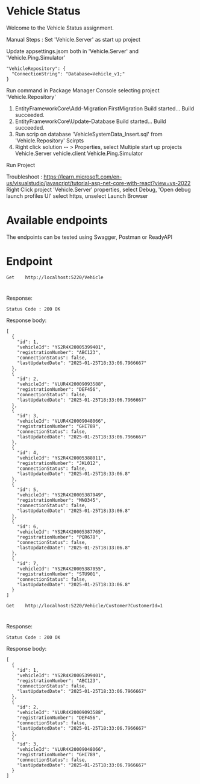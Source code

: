 # Vehicle Status

Welcome to the Vehicle Status assignment.

Manual Steps : 
Set 'Vehicle.Server' as start up project

Update appsettings.jsom both in 'Vehicle.Server' and 'Vehicle.Ping.Simulator'
```
"VehicleRepository": {
  "ConnectionString": "Database=Vehicle_v1;"
}
```

Run command in Package Manager Console selecting project 'Vehicle.Repository'
1. EntityFrameworkCore\Add-Migration FirstMigration 
   Build started...
   Build succeeded.
2. EntityFrameworkCore\Update-Database
   Build started...
   Build succeeded.
3. Run scrip on database 'VehicleSystemData_Insert.sql' from 'Vehicle.Repository' Scirpts
4. Right click solution -- > Properties, select Multiple start up projects
   Vehicle.Server
   vehicle.client
   Vehicle.Ping.Simulator

Run Project

Troubleshoot : https://learn.microsoft.com/en-us/visualstudio/javascript/tutorial-asp-net-core-with-react?view=vs-2022
Right Click project 'Vehicle.Server' properties, select Debug, 'Open debug launch profiles UI' select https, unselect Launch Browser

# Available endpoints
The endpoints can be tested using Swagger, Postman or ReadyAPI

# Endpoint

```
Get    http://localhost:5220/Vehicle
```

# 
Response: 
```
Status Code : 200 OK
```
Response body: 
```
[
  {
    "id": 1,
    "vehicleId": "YS2R4X20005399401",
    "registrationNumber": "ABC123",
    "connectionStatus": false,
    "lastUpdatedDate": "2025-01-25T18:33:06.7966667"
  },
  {
    "id": 2,
    "vehicleId": "VLUR4X20009093588",
    "registrationNumber": "DEF456",
    "connectionStatus": false,
    "lastUpdatedDate": "2025-01-25T18:33:06.7966667"
  },
  {
    "id": 3,
    "vehicleId": "VLUR4X20009048066",
    "registrationNumber": "GHI789",
    "connectionStatus": false,
    "lastUpdatedDate": "2025-01-25T18:33:06.7966667"
  },
  {
    "id": 4,
    "vehicleId": "YS2R4X20005388011",
    "registrationNumber": "JKL012",
    "connectionStatus": false,
    "lastUpdatedDate": "2025-01-25T18:33:06.8"
  },
  {
    "id": 5,
    "vehicleId": "YS2R4X20005387949",
    "registrationNumber": "MNO345",
    "connectionStatus": false,
    "lastUpdatedDate": "2025-01-25T18:33:06.8"
  },
  {
    "id": 6,
    "vehicleId": "YS2R4X20005387765",
    "registrationNumber": "PQR678",
    "connectionStatus": false,
    "lastUpdatedDate": "2025-01-25T18:33:06.8"
  },
  {
    "id": 7,
    "vehicleId": "YS2R4X20005387055",
    "registrationNumber": "STU901",
    "connectionStatus": false,
    "lastUpdatedDate": "2025-01-25T18:33:06.8"
  }
]
```

```
Get    http://localhost:5220/Vehicle/Customer?CustomerId=1
```

# 
Response: 

```
Status Code : 200 OK
```
Response body: 
```
[
  {
    "id": 1,
    "vehicleId": "YS2R4X20005399401",
    "registrationNumber": "ABC123",
    "connectionStatus": false,
    "lastUpdatedDate": "2025-01-25T18:33:06.7966667"
  },
  {
    "id": 2,
    "vehicleId": "VLUR4X20009093588",
    "registrationNumber": "DEF456",
    "connectionStatus": false,
    "lastUpdatedDate": "2025-01-25T18:33:06.7966667"
  },
  {
    "id": 3,
    "vehicleId": "VLUR4X20009048066",
    "registrationNumber": "GHI789",
    "connectionStatus": false,
    "lastUpdatedDate": "2025-01-25T18:33:06.7966667"
  }
]
```